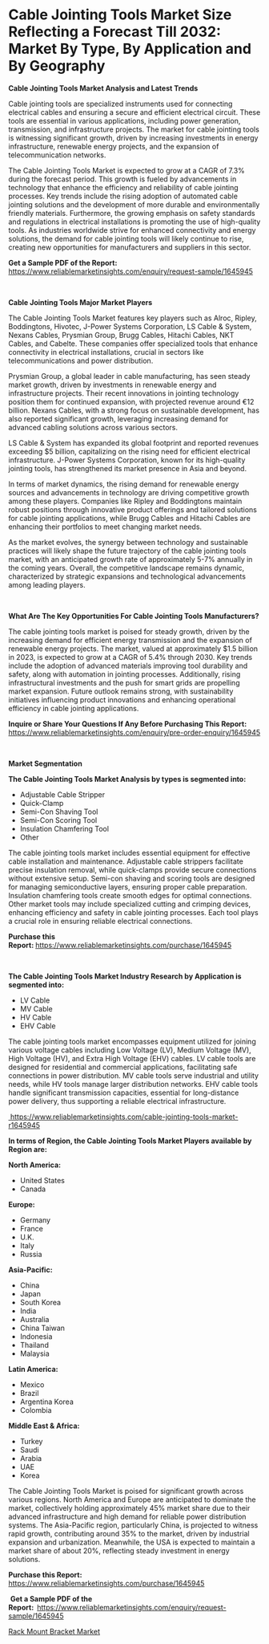 <p><h1>Cable Jointing Tools Market Size Reflecting a Forecast Till 2032: Market By Type, By Application and By Geography</h1></p><p><strong>Cable Jointing Tools Market Analysis and Latest Trends</strong></p>
<p><p>Cable jointing tools are specialized instruments used for connecting electrical cables and ensuring a secure and efficient electrical circuit. These tools are essential in various applications, including power generation, transmission, and infrastructure projects. The market for cable jointing tools is witnessing significant growth, driven by increasing investments in energy infrastructure, renewable energy projects, and the expansion of telecommunication networks. </p><p>The Cable Jointing Tools Market is expected to grow at a CAGR of 7.3% during the forecast period. This growth is fueled by advancements in technology that enhance the efficiency and reliability of cable jointing processes. Key trends include the rising adoption of automated cable jointing solutions and the development of more durable and environmentally friendly materials. Furthermore, the growing emphasis on safety standards and regulations in electrical installations is promoting the use of high-quality tools. As industries worldwide strive for enhanced connectivity and energy solutions, the demand for cable jointing tools will likely continue to rise, creating new opportunities for manufacturers and suppliers in this sector.</p></p>
<p><strong>Get a Sample PDF of the Report:&nbsp;</strong> <a href="https://www.reliablemarketinsights.com/enquiry/request-sample/1645945?utm_campaign=2137&utm_medium=2&utm_source=Github&utm_content=ia&utm_term=13022025&utm_id=cable-jointing-tools">https://www.reliablemarketinsights.com/enquiry/request-sample/1645945</a></p>
<p>&nbsp;</p>
<p><strong>Cable Jointing Tools Major Market Players</strong></p>
<p><p>The Cable Jointing Tools Market features key players such as Alroc, Ripley, Boddingtons, Hivotec, J-Power Systems Corporation, LS Cable & System, Nexans Cables, Prysmian Group, Brugg Cables, Hitachi Cables, NKT Cables, and Cabelte. These companies offer specialized tools that enhance connectivity in electrical installations, crucial in sectors like telecommunications and power distribution.</p><p>Prysmian Group, a global leader in cable manufacturing, has seen steady market growth, driven by investments in renewable energy and infrastructure projects. Their recent innovations in jointing technology position them for continued expansion, with projected revenue around €12 billion. Nexans Cables, with a strong focus on sustainable development, has also reported significant growth, leveraging increasing demand for advanced cabling solutions across various sectors. </p><p>LS Cable & System has expanded its global footprint and reported revenues exceeding $5 billion, capitalizing on the rising need for efficient electrical infrastructure. J-Power Systems Corporation, known for its high-quality jointing tools, has strengthened its market presence in Asia and beyond. </p><p>In terms of market dynamics, the rising demand for renewable energy sources and advancements in technology are driving competitive growth among these players. Companies like Ripley and Boddingtons maintain robust positions through innovative product offerings and tailored solutions for cable jointing applications, while Brugg Cables and Hitachi Cables are enhancing their portfolios to meet changing market needs.</p><p>As the market evolves, the synergy between technology and sustainable practices will likely shape the future trajectory of the cable jointing tools market, with an anticipated growth rate of approximately 5-7% annually in the coming years. Overall, the competitive landscape remains dynamic, characterized by strategic expansions and technological advancements among leading players.</p></p>
<p>&nbsp;</p>
<p><strong>What Are The Key Opportunities For Cable Jointing Tools Manufacturers?</strong></p>
<p><p>The cable jointing tools market is poised for steady growth, driven by the increasing demand for efficient energy transmission and the expansion of renewable energy projects. The market, valued at approximately $1.5 billion in 2023, is expected to grow at a CAGR of 5.4% through 2030. Key trends include the adoption of advanced materials improving tool durability and safety, along with automation in jointing processes. Additionally, rising infrastructural investments and the push for smart grids are propelling market expansion. Future outlook remains strong, with sustainability initiatives influencing product innovations and enhancing operational efficiency in cable jointing applications.</p></p>
<p><strong>Inquire or Share Your Questions If Any Before Purchasing This Report:</strong> <a href="https://www.reliablemarketinsights.com/enquiry/pre-order-enquiry/1645945?utm_campaign=2137&utm_medium=2&utm_source=Github&utm_content=ia&utm_term=13022025&utm_id=cable-jointing-tools">https://www.reliablemarketinsights.com/enquiry/pre-order-enquiry/1645945</a></p>
<p>&nbsp;</p>
<p><strong>Market Segmentation</strong></p>
<p><strong>The Cable Jointing Tools Market Analysis by types is segmented into:</strong></p>
<p><ul><li>Adjustable Cable Stripper</li><li>Quick-Clamp</li><li>Semi-Con Shaving Tool</li><li>Semi-Con Scoring Tool</li><li>Insulation Chamfering Tool</li><li>Other</li></ul></p>
<p><p>The cable jointing tools market includes essential equipment for effective cable installation and maintenance. Adjustable cable strippers facilitate precise insulation removal, while quick-clamps provide secure connections without extensive setup. Semi-con shaving and scoring tools are designed for managing semiconductive layers, ensuring proper cable preparation. Insulation chamfering tools create smooth edges for optimal connections. Other market tools may include specialized cutting and crimping devices, enhancing efficiency and safety in cable jointing processes. Each tool plays a crucial role in ensuring reliable electrical connections.</p></p>
<p><strong>Purchase this Report:&nbsp;</strong><a href="https://www.reliablemarketinsights.com/purchase/1645945?utm_campaign=2137&utm_medium=2&utm_source=Github&utm_content=ia&utm_term=13022025&utm_id=cable-jointing-tools">https://www.reliablemarketinsights.com/purchase/1645945</a></p>
<p>&nbsp;</p>
<p><strong>The Cable Jointing Tools Market Industry Research by Application is segmented into:</strong></p>
<p><ul><li>LV Cable</li><li>MV Cable</li><li>HV Cable</li><li>EHV Cable</li></ul></p>
<p><p>The cable jointing tools market encompasses equipment utilized for joining various voltage cables including Low Voltage (LV), Medium Voltage (MV), High Voltage (HV), and Extra High Voltage (EHV) cables. LV cable tools are designed for residential and commercial applications, facilitating safe connections in power distribution. MV cable tools serve industrial and utility needs, while HV tools manage larger distribution networks. EHV cable tools handle significant transmission capacities, essential for long-distance power delivery, thus supporting a reliable electrical infrastructure.</p></p>
<p><a href="https://www.reliablemarketinsights.com/cable-jointing-tools-market-r1645945?utm_campaign=2137&utm_medium=2&utm_source=Github&utm_content=ia&utm_term=13022025&utm_id=cable-jointing-tools">&nbsp;https://www.reliablemarketinsights.com/cable-jointing-tools-market-r1645945</a></p>
<p><strong>In terms of Region, the Cable Jointing Tools Market Players available by Region are:</strong></p>
<p>
    <p> <strong> North America: </strong>
        <ul>
            <li>United States</li>
            <li>Canada</li>
        </ul>
        </p> 
    <p> <strong> Europe: </strong>
        <ul>
            <li>Germany</li>
            <li>France</li>
            <li>U.K.</li>
            <li>Italy</li>
            <li>Russia</li>
        </ul>
        </p> 
    <p> <strong> Asia-Pacific: </strong>
        <ul>
            <li>China</li>
            <li>Japan</li>
            <li>South Korea</li>
            <li>India</li>
            <li>Australia</li>
            <li>China Taiwan</li>
            <li>Indonesia</li>
            <li>Thailand</li>
            <li>Malaysia</li>
        </ul>
        </p> 
    <p> <strong> Latin America: </strong>
        <ul>
            <li>Mexico</li>
            <li>Brazil</li>
            <li>Argentina Korea</li>
            <li>Colombia</li>
        </ul>
        </p> 
    <p> <strong> Middle East & Africa: </strong>
        <ul>
            <li>Turkey</li>
            <li>Saudi</li>
            <li>Arabia</li>
            <li>UAE</li>
            <li>Korea</li>
        </ul>
    </p>
    </p>
<p><p>The Cable Jointing Tools Market is poised for significant growth across various regions. North America and Europe are anticipated to dominate the market, collectively holding approximately 45% market share due to their advanced infrastructure and high demand for reliable power distribution systems. The Asia-Pacific region, particularly China, is projected to witness rapid growth, contributing around 35% to the market, driven by industrial expansion and urbanization. Meanwhile, the USA is expected to maintain a market share of about 20%, reflecting steady investment in energy solutions.</p></p>
<p><strong>Purchase this Report: </strong><a href="https://www.reliablemarketinsights.com/purchase/1645945?utm_campaign=2137&utm_medium=2&utm_source=Github&utm_content=ia&utm_term=13022025&utm_id=cable-jointing-tools">https://www.reliablemarketinsights.com/purchase/1645945</a></p>
<p>&nbsp;<strong>Get a Sample PDF of the Report:&nbsp;&nbsp;</strong><a href="https://www.reliablemarketinsights.com/enquiry/request-sample/1645945?utm_campaign=2137&utm_medium=2&utm_source=Github&utm_content=ia&utm_term=13022025&utm_id=cable-jointing-tools">https://www.reliablemarketinsights.com/enquiry/request-sample/1645945</a></p>
<p><strong></strong></p>
<p><p><a href="https://github.com/tamvrosiya/Market-Research-Report-List-6/blob/main/rack-mount-bracket-market.md?utm_campaign=2137&utm_medium=2&utm_source=Github&utm_content=ia&utm_term=13022025&utm_id=cable-jointing-tools">Rack Mount Bracket Market</a></p></p>